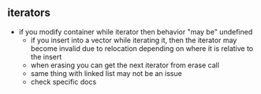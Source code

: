 ## iterators

* if you modify container while iterator then behavior "may be" undefined
  * if you insert into a vector while iterating it, then the iterator may become invalid due to relocation depending on where it is relative to the insert
  * when erasing you can get the next iterator from erase call
  * same thing with linked list may not be an issue
  * check specific docs
